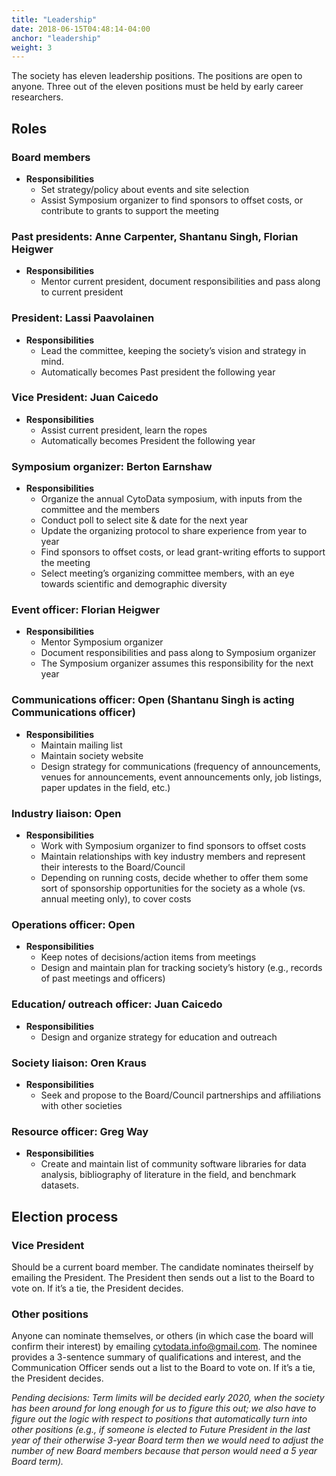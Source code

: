 ```yaml
---
title: "Leadership"
date: 2018-06-15T04:48:14-04:00
anchor: "leadership"
weight: 3
---
```


The society has eleven leadership positions. The positions are open to anyone. Three out of the eleven positions must be held by early career researchers. 

## Roles

### Board members
- **Responsibilities**
  - Set strategy/policy about events and site selection
  - Assist Symposium organizer to find sponsors to offset costs, or contribute to grants to support the meeting

### Past presidents: Anne Carpenter, Shantanu Singh, Florian Heigwer
- **Responsibilities**
  - Mentor current president, document responsibilities and pass along to current president

### President: Lassi Paavolainen
- **Responsibilities**
  - Lead the committee, keeping the society’s vision and strategy in mind.
  - Automatically becomes Past president the following year

### Vice President: Juan Caicedo
- **Responsibilities**
  - Assist current president, learn the ropes
  - Automatically becomes President the following year

### Symposium organizer: Berton Earnshaw
- **Responsibilities**
  - Organize the annual CytoData symposium, with inputs from the committee and the members
  - Conduct poll to select site & date for the next year 
  - Update the organizing protocol to share experience from year to year
  - Find sponsors to offset costs, or lead grant-writing efforts to support the meeting
  - Select meeting’s organizing committee members, with an eye towards scientific and demographic diversity 

### Event officer: Florian Heigwer
- **Responsibilities**
  - Mentor Symposium organizer
  - Document responsibilities and pass along to Symposium organizer
  - The Symposium organizer assumes this responsibility for the next year

### Communications officer: Open (Shantanu Singh is acting Communications officer)
- **Responsibilities**
  - Maintain mailing list
  - Maintain society website
  - Design strategy for communications (frequency of announcements, venues for announcements, event announcements only, job listings, paper updates in the field, etc.)

### Industry liaison: Open
- **Responsibilities**
  - Work with Symposium organizer to find sponsors to offset costs
  - Maintain relationships with key industry members and represent their interests to the Board/Council
  - Depending on running costs, decide whether to offer them some sort of sponsorship opportunities for the society as a whole (vs. annual meeting only), to cover costs 

### Operations officer: Open
- **Responsibilities**
  - Keep notes of decisions/action items from meetings 
  - Design and maintain plan for tracking society’s history (e.g., records of past meetings and officers)
  
### Education/ outreach officer: Juan Caicedo
- **Responsibilities**
  - Design and organize strategy for education and outreach

### Society liaison: Oren Kraus
- **Responsibilities**
  - Seek and propose to the Board/Council partnerships and affiliations with other societies

### Resource officer: Greg Way
- **Responsibilities**
  - Create and maintain list of community software libraries for data analysis, bibliography of literature in the field, and benchmark datasets.

## Election process

### Vice President
Should be a current board member. The candidate nominates theirself by emailing the President. The President then sends out a list to the Board to vote on. If it’s a tie, the President decides.

### Other positions
Anyone can nominate themselves, or others (in which case the board will confirm their interest) by emailing <cytodata.info@gmail.com>. The nominee provides a 3-sentence summary of qualifications and interest, and the Communication Officer sends out a list to the Board to vote on. If it’s a tie, the President decides.

*Pending decisions: Term limits will be decided early 2020, when the society has been around for long enough for us to figure this out; we also have to figure out the logic with respect to positions that automatically turn into other positions (e.g., if someone is elected to Future President in the last year of their otherwise 3-year Board term then we would need to adjust the number of new Board members because that person would need a 5 year Board term).*
